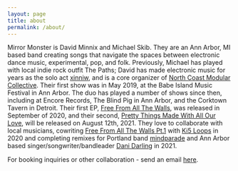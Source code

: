 ```yaml
---
layout: page
title: about
permalink: /about/
---
```

Mirror Monster is David Minnix and Michael Skib. They are an Ann Arbor, MI based band creating songs that navigate the spaces between electronic dance music, experimental, pop, and folk. 
Previously, Michael has played with local indie rock outfit The Paths; David has made electronic music for years as the solo act [xinniw](http://www.xinniw.net), and is a core organizer of [North Coast Modular Collective](http://www.northcoastmodularcollective.com/).
Their first show was in May 2019, at the Babe Island Music Festival in Ann Arbor. The duo has played a number of shows since then, including at Encore Records, The Blind Pig in Ann Arbor, and the Corktown Tavern in Detroit. Their first EP, [Free From All The Walls](https://mirrormonster.bandcamp.com/album/free-from-all-the-walls-ep), was released in September of 2020, and their second, [Pretty Things Made With All Our Love](https://mirrormonster.bandcamp.com/album/pretty-things-made-with-all-our-love), will be released on August 12th, 2021. They love to collaborate with local musicians, cowriting [Free From All The Walls Pt.1](https://mirrormonster.bandcamp.com/track/free-from-all-the-walls-pt-1-ft-ki5) with [Ki5 Loops](https://www.ki5loops.com/) in 2020 and completing remixes for Portland band [mindparade](http://www.mindparade.us/) and Ann Arbor based singer/songwriter/bandleader [Dani Darling](https://www.danidaydarling.com/) in 2021.

For booking inquiries or other collaboration - send an email [here](mailto:mirror.monster.music@gmail.com).


